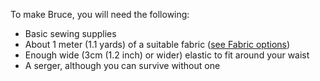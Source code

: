 To make Bruce, you will need the following:

- Basic sewing supplies
- About 1 meter (1.1 yards) of a suitable fabric ([see Fabric options](/docs/patterns/bruce/fabric/))
- Enough wide (3cm (1.2 inch) or wider) elastic to fit around your waist
- A serger, although you can survive without one


